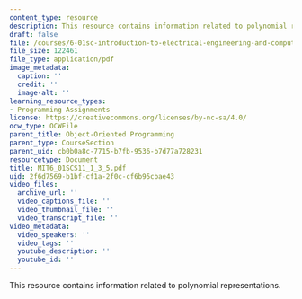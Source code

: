 ```yaml
---
content_type: resource
description: This resource contains information related to polynomial representations.
draft: false
file: /courses/6-01sc-introduction-to-electrical-engineering-and-computer-science-i-spring-2011/2f6d7569b1bfcf1a2f0ccf6b95cbae43_MIT6_01SCS11_1_3_5.pdf
file_size: 122461
file_type: application/pdf
image_metadata:
  caption: ''
  credit: ''
  image-alt: ''
learning_resource_types:
- Programming Assignments
license: https://creativecommons.org/licenses/by-nc-sa/4.0/
ocw_type: OCWFile
parent_title: Object-Oriented Programming
parent_type: CourseSection
parent_uid: cb0b0a8c-7715-b7fb-9536-b7d77a728231
resourcetype: Document
title: MIT6_01SCS11_1_3_5.pdf
uid: 2f6d7569-b1bf-cf1a-2f0c-cf6b95cbae43
video_files:
  archive_url: ''
  video_captions_file: ''
  video_thumbnail_file: ''
  video_transcript_file: ''
video_metadata:
  video_speakers: ''
  video_tags: ''
  youtube_description: ''
  youtube_id: ''
---
```

This resource contains information related to polynomial representations.